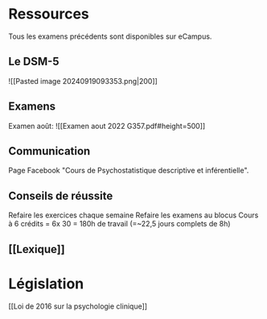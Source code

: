 # Ressources
Tous les examens précédents sont disponibles sur eCampus.

## Le DSM-5

![[Pasted image 20240919093353.png|200]]
## Examens
Examen août:
![[Examen aout 2022 G357.pdf#height=500]]

## Communication
Page Facebook "Cours de Psychostatistique descriptive et inférentielle".

## Conseils de réussite
Refaire les exercices chaque semaine
Refaire les examens au blocus
Cours à 6 crédits = 6x 30 = 180h de travail (=~22,5 jours complets de 8h)

## [[Lexique]]

# Législation
[[Loi de 2016 sur la psychologie clinique]]